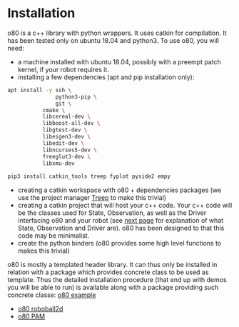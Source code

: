 # Installation

o80 is a c++ library with python wrappers. It uses catkin for compilation.
It has been tested only on ubuntu 18.04 and python3.
To use o80, you will need:
- a machine installed with ubuntu 18.04, possibly with a preempt patch kernel, if your robot requires it.
- installing a few dependencies (apt and pip installation only):
```bash
apt install -y ssh \
               python3-pip \
               git \
	       cmake \
	       libcereal-dev \
	       libboost-all-dev \
	       libgtest-dev \
	       libeigen3-dev \
	       libedit-dev \
	       libncurses5-dev \
	       freeglut3-dev \
	       libxmu-dev
	       
pip3 install catkin_tools treep fyplot pyside2 empy
```
- creating a catkin workspace with o80 + dependencies packages (we use the project manager [Treep](https://pypi.org/project/treep/) to make this trivial)
- creating a catkin project that will host your c++ code. Your c++ code will be the classes used for State, Observation, as well as the Driver interfacing
  o80 and your robot (see [next page](https://intelligent-soft-robots.github.io/code_documentation/o80/docs/html/doc/03.integration.html) for explanation of what State, Observation and Driver are). o80 has been designed to that this code may be minimalist.
- create the python binders (o80 provides some high level functions to makes this trivial)

o80 is mostly a templated header library. It can thus only be installed in relation with a package which provides concrete class to be used as template. Thus the detailed installation procedure (that end up with demos you will be able to run) is available along with a package providing such concrete classe:  [o80 example](https://github.com/intelligent-soft-robots/o80_example)

- [o80 roboball2d](https://github.com/intelligent-soft-robots/o80_roboball2d)
- [o80 PAM](https://github.com/intelligent-soft-robots/o80_pam)
